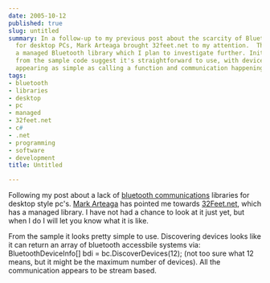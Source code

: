 ```yaml
---
date: 2005-10-12
published: true
slug: untitled
summary: In a follow-up to my previous post about the scarcity of Bluetooth libraries
  for desktop PCs, Mark Arteaga brought 32feet.net to my attention.  This site offers
  a managed Bluetooth library which I plan to investigate further. Initial impressions
  from the sample code suggest it's straightforward to use, with device discovery
  appearing as simple as calling a function and communication happening via streams.
tags:
- bluetooth
- libraries
- desktop
- pc
- managed
- 32feet.net
- c#
- .net
- programming
- software
- development
title: Untitled

---
```

Following my post about a lack of <a href="http://www.kinlan.co.uk/2005/10/re-bluetooth-library.html" title="Post about lack of bluetooth libraries">bluetooth communications</a> libraries for desktop style pc's.  <a href="http://blog.markarteaga.com/" title="Mark Arteaga's Blog">Mark Arteaga</a> has pointed me towards <a href="http://32feet.net/default.aspx" title="Managed Bluetooth Library">32Feet.net</a>, which has a managed library.  I have not had a chance to look at it just yet, but when I do I will let you know what it is like.<p />From the sample it looks pretty simple to use.  Discovering devices looks like it can return an array of bluetooth accessbile systems via: BluetoothDeviceInfo[] bdi = bc.DiscoverDevices(12); (not too sure what 12 means, but it might be the maximum number of devices).  All the communication appears to be stream based.<p />

